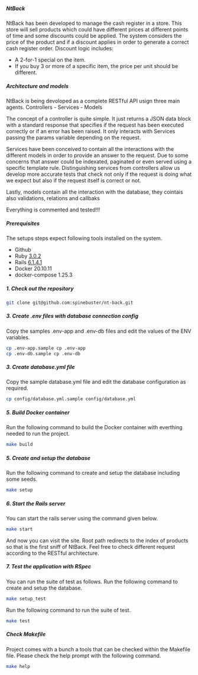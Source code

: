 ##### NtBack

NtBack has been developed to manage the cash register in a store. This store will sell
products which could have different prices at different points of time and some discounts
could be applied. The system considers the price of the product and if a discount applies
in order to generate a correct cash register order. Discount logic includes:
- A 2-for-1 special on the item.
- If you buy 3 or more of a specific item, the price per unit should be different.

##### Architecture and models

NtBack is being devoloped as a complete RESTful API usign three main agents. Controllers - Services - Models

The concept of a controller is quite simple. It just returns a JSON data block with a standard response that
specifies if the request has been executed correctly or if an error has been raised. It only interacts with
Services passing the params variable depending on the request.

Services have been conceived to contain all the interactions with the different models in order to provide
an answer to the request. Due to some concerns that answer could be indexated, paginated or even served using
a specific template rule. Distinguishing services from controllers allow us develop more accurate tests that
check not only if the request is doing what we expect but also if the request itself is correct or not. 

Lastly, models contain all the interaction with the database, they cointais also validations, relations and callbaks

Everything is commented and tested!!!

##### Prerequisites

The setups steps expect following tools installed on the system.

- Github
- Ruby [3.0.2](https://github.com/spinebuster/nt-back/blob/main/.ruby-version#L1)
- Rails [6.1.4.1](https://github.com/spinebuster/nt-back/blob/main/Gemfile#L7)
- Docker 20.10.11
- docker-compose 1.25.3

##### 1. Check out the repository

```bash
git clone git@github.com:spinebuster/nt-back.git
```

##### 3. Create .env files with database connection config

Copy the samples .env-app and .env-db files and edit the values of the ENV variables.

```bash
cp .env-app.sample cp .env-app
cp .env-db.sample cp .env-db
```

##### 3. Create database.yml file

Copy the sample database.yml file and edit the database configuration as required.

```bash
cp config/database.yml.sample config/database.yml
```

##### 5. Build Docker container

Run the following command to build the Docker container with everthing needed to run the project.

```bash
make build
```

##### 5. Create and setup the database

Run the following command to create and setup the database including some seeds.

```bash
make setup
```

##### 6. Start the Rails server

You can start the rails server using the command given below.

```bash
make start
```

And now you can visit the site. Root path redirects to the index of products so that is the first
sniff of NtBack. Feel free to check different request according to the RESTful architecture.

##### 7. Test the application with RSpec

You can run the suite of test as follows. Run the following command to create and setup the database.

```bash
make setup_test
```

Run the following command to run the suite of test.

```bash
make test
```

##### Check Makefile

Project comes with a bunch a tools that can be checked within the Makefile file. Please check the help prompt with the following command.

```bash
make help
```
